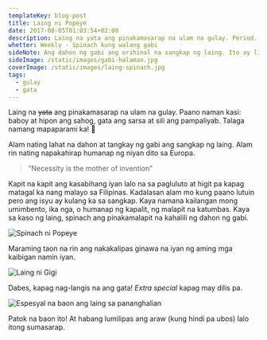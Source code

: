 ```yaml
---
templateKey: blog-post
title: Laing ni Popeye
date: 2017-08-05T01:03:54+02:00
description: Laing na yata ang pinakamasarap na ulam na gulay. Period.
whetter: Weekly - Spinach kung walang gabi
sideNote: Ang dahon ng gabi ang orihinal na sangkap ng laing. Ito ay likas na halaman na tumutubo sa buong Pilipinas.
sideImage: /static/images/gabi-halaman.jpg
coverImage: /static/images/laing-spinach.jpg
tags:
  - gulay
  - gata
---
```


Laing na ~~yata~~ ang pinakamasarap na ulam na gulay. Paano naman kasi: baboy at hipon ang sahog, gata ang sarsa at sili ang pampaliyab. Talaga namang mapaparami ka! 🍚

Alam nating lahat na dahon at tangkay ng gabi ang sangkap ng laing. Alam rin nating napakahirap humanap ng niyan dito sa Europa.

> "Necessity is the mother of invention"

Kapit na kapit ang kasabihang iyan lalo na sa pagluluto at higit pa kapag matagal ka nang malayo sa Filipinas. Kadalasan alam mo kung paano lutuin pero ang isyu ay kulang ka sa sangkap. Kaya namana kailangan mong umimbento, ika nga, o humanap ng kapalit, ng malapit na katumbas. Kaya sa kaso ng laing, spinach ang pinakamalapit na kahalili ng dahon ng gabi.

![Spinach ni Popeye](/static/images/gif/popeye-spinach.gif)

Maraming taon na rin ang nakakalipas ginawa na iyan ng aming mga kaibigan namin iyan.

![Laing ni Gigi](/static/images/laing-ni-gigi.jpg?nf_resize=fit&w=960)

Dabes, kapag nag-langis na ang gata! _Extra special_ kapag may dilis pa.

![Espesyal na baon ang laing sa pananghalian](/static/images/tupper-spinach-laing.jpg?nf_resize=fit&w=960)

Patok na baon ito! At habang lumilipas ang araw (kung hindi pa ubos) lalo itong sumasarap.

